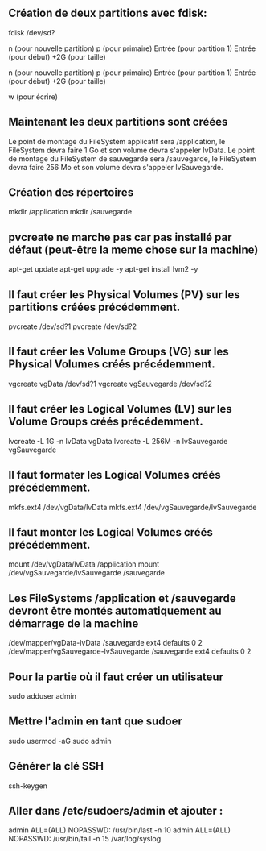 ## Création de deux partitions avec fdisk:

fdisk /dev/sd?

n (pour nouvelle partition)
p (pour primaire)
Entrée (pour partition 1)
Entrée (pour début)
+2G (pour taille)

n (pour nouvelle partition)
p (pour primaire)
Entrée (pour partition 1)
Entrée (pour début)
+2G (pour taille)

w (pour écrire)

## Maintenant les deux partitions sont créées

Le point de montage du FileSystem applicatif sera /application, le FileSystem devra faire 1 Go et son volume devra s'appeler lvData.
Le point de montage du FileSystem de sauvegarde sera /sauvegarde, le FileSystem devra faire 256 Mo et son volume devra s'appeler lvSauvegarde.

## Création des répertoires

mkdir /application
mkdir /sauvegarde

## pvcreate ne marche pas car pas installé par défaut (peut-être la meme chose sur la machine)

apt-get update
apt-get upgrade -y
apt-get install lvm2 -y

## Il faut créer les Physical Volumes (PV) sur les partitions créées précédemment.

pvcreate /dev/sd?1
pvcreate /dev/sd?2

## Il faut créer les Volume Groups (VG) sur les Physical Volumes créés précédemment.

vgcreate vgData /dev/sd?1
vgcreate vgSauvegarde /dev/sd?2

## Il faut créer les Logical Volumes (LV) sur les Volume Groups créés précédemment.

lvcreate -L 1G -n lvData vgData
lvcreate -L 256M -n lvSauvegarde vgSauvegarde

## Il faut formater les Logical Volumes créés précédemment.

mkfs.ext4 /dev/vgData/lvData
mkfs.ext4 /dev/vgSauvegarde/lvSauvegarde

## Il faut monter les Logical Volumes créés précédemment.

mount /dev/vgData/lvData /application
mount /dev/vgSauvegarde/lvSauvegarde /sauvegarde

## Les FileSystems /application et /sauvegarde devront être montés automatiquement au démarrage de la machine

/dev/mapper/vgData-lvData /sauvegarde ext4 defaults 0 2
/dev/mapper/vgSauvegarde-lvSauvegarde /sauvegarde ext4 defaults 0 2

## Pour la partie où il faut créer un utilisateur

sudo adduser admin

## Mettre l'admin en tant que sudoer

sudo usermod -aG sudo admin

## Générer la clé SSH

ssh-keygen

## Aller dans /etc/sudoers/admin et ajouter :

admin ALL=(ALL) NOPASSWD: /usr/bin/last -n 10
admin ALL=(ALL) NOPASSWD: /usr/bin/tail -n 15 /var/log/syslog
